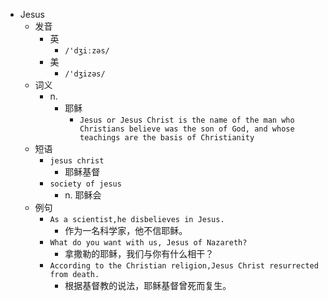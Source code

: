 - Jesus
  - 发音
    - 英
      - `/'dʒiːzəs/`
    - 美
      - `/'dʒizəs/`
  - 词义
    - n.
      - 耶稣
        - `Jesus or Jesus Christ is the name of the man who Christians believe was the son of God, and whose teachings are the basis of Christianity`
  - 短语
    - `jesus christ`
      - 耶稣基督 
    - `society of jesus`
      - n. 耶稣会 
  - 例句
    - `As a scientist,he disbelieves in Jesus.`
      - 作为一名科学家，他不信耶稣。
    - `What do you want with us, Jesus of Nazareth?`
      - 拿撒勒的耶稣，我们与你有什么相干？
    - `According to the Christian religion,Jesus Christ resurrected from death.`
      - 根据基督教的说法，耶稣基督曾死而复生。

